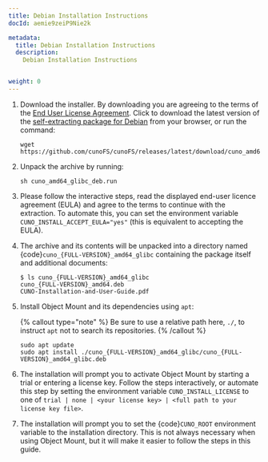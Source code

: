 ```yaml
---
title: Debian Installation Instructions
docId: aemie9zeiP9Nie2k

metadata:
  title: Debian Installation Instructions
  description:
    Debian Installation Instructions


weight: 0
---
```


1. Download the installer. By downloading you are agreeing to the terms of the [End User License Agreement](https://cuno.io/cunoFS-EULA). Click to download the latest version of the [self-extracting package for Debian](https://github.com/cunoFS/cunoFS/releases/latest/download/cuno_amd64_glibc_deb.run) from your browser, or run the command:

   ```console
   wget https://github.com/cunoFS/cunoFS/releases/latest/download/cuno_amd64_glibc_deb.run
   ```

2. Unpack the archive by running:

   ```console
   sh cuno_amd64_glibc_deb.run
   ```

3. Please follow the interactive steps, read the displayed end-user licence agreement (EULA) and agree to the terms to continue with the extraction. To automate this, you can set the environment variable `CUNO_INSTALL_ACCEPT_EULA="yes"` (this is equivalent to accepting the EULA).

4. The archive and its contents will be unpacked into a directory named {code}`cuno_{FULL-VERSION}_amd64_glibc` containing the package itself and additional documents:

   ```console
   $ ls cuno_{FULL-VERSION}_amd64_glibc
   cuno_{FULL-VERSION}_amd64.deb
   CUNO-Installation-and-User-Guide.pdf
   ```

5. Install Object Mount and its dependencies using `apt`:

   {% callout type="note"  %}
   Be sure to use a relative path here, `./`, to instruct `apt` not to search its repositories.
   {% /callout %}

   ```console
   sudo apt update
   sudo apt install ./cuno_{FULL-VERSION}_amd64_glibc/cuno_{FULL-VERSION}_amd64_glibc.deb
   ```

6. The installation will prompt you to activate Object Mount by starting a trial or entering a license key. Follow the steps interactively, or automate this step by setting the environment variable `CUNO_INSTALL_LICENSE` to one of `trial | none | <your license key> | <full path to your license key file>`.

7. The installation will prompt you to set the {code}`CUNO_ROOT` environment variable to the installation directory. This is not always necessary when using Object Mount, but it will make it easier to follow the steps in this guide.
